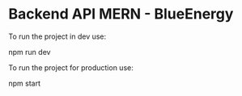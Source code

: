# Backend API MERN - BlueEnergy

To run the project in dev use:

npm run dev

To run the project for production use:

npm start
